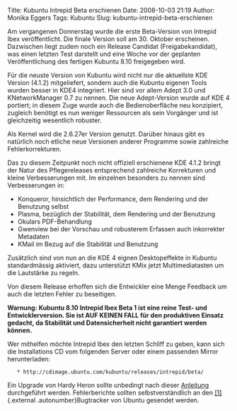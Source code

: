 Title: Kubuntu Intrepid Beta erschienen
Date: 2008-10-03 21:19
Author: Monika Eggers
Tags: Kubuntu
Slug: kubuntu-intrepid-beta-erschienen

Am vergangenen Donnerstag wurde die erste Beta-Version von Intrepid Ibex
veröffentlicht. Die finale Version soll am 30. Oktober erscheinen.
Dazwischen liegt zudem noch ein Release Candidat (Freigabekandidat), was
einen letzten Test darstellt und eine Woche vor der geplanten
Veröffentlichung des fertigen Kubuntu 8.10 freigegeben wird.


Für die neuste Version von Kubuntu wird nicht nur die aktuellste KDE
Version (4.1.2) mitgeliefert, sondern auch die Kubuntu eigenen Tools
wurden besser in KDE4 integriert. Hier sind vor allem Adept 3.0 und
KNetworkManager 0.7 zu nennen. Die neue Adept-Version wurde auf KDE 4
portiert; in diesem Zuge wurde auch die Bedienoberfläche neu konzipiert,
zugleich benötigt es nun weniger Ressourcen als sein Vorgänger und ist
gleichzeitig wesentlich robuster.


<!--break--><!--break-->

Als Kernel wird die 2.6.27er Version genutzt. Darüber hinaus gibt es
natürlich noch etliche neue Versionen anderer Programme sowie zahlreiche
Fehlerkorrekturen.


Das zu diesem Zeitpunkt noch nicht offiziell erschienene KDE 4.1.2
bringt der Natur des Pflegereleases entsprechend zahlreiche Korrekturen
und kleine Verbesserungen mit. Im einzelnen besonders zu nennen sind
Verbesserungen in:


-   Konqueror, hinsichtlich der Performance, dem Rendering und der
    Benutzung selbst
-   Plasma, bezüglich der Stabilität, dem Rendering und der Benutzung
-   Okulars PDF-Behandlung
-   Gwenview bei der Vorschau und robusterem Erfassen auch inkorrekter
    Metadaten
-   KMail im Bezug auf die Stabilität und Benutzung


Zusätzlich sind von nun an die KDE 4 eignen Desktopeffekte in Kubuntu
standardmässig aktiviert, dazu unterstützt KMix jetzt Multimediatasten
um die Lautstärke zu regeln.


Von diesem Release erhoffen sich die Entwickler eine Menge Feedback um
auch die letzten Fehler zu beseitigen.


**Warnung: Kubuntu 8.10 Intrepid Ibex Beta 1 ist eine reine Test- und
Entwicklerversion. Sie ist AUF KEINEN FALL für den produktiven Einsatz
gedacht, da Stabilität und Datensicherheit nicht garantiert werden
können.**


Wer mithelfen möchte Intrepid Ibex den letzten Schliff zu geben, kann
sich die Installations CD vom folgenden Server oder einem passenden
Mirror herunterladen:


       * http://cdimage.ubuntu.com/kubuntu/releases/intrepid/beta/

Ein Upgrade von Hardy Heron sollte unbedingt nach dieser
[Anleitung](https://help.ubuntu.com/community/IntrepidUpgrades/Kubuntu "https://help.ubuntu.com/community/IntrepidUpgrades/Kubuntu") durchgeführt werden. Fehlerberichte sollten selbstverständlich an
den
[\[1\]](https://bugs.launchpad.net/ubuntu "https://bugs.launchpad.net/ubuntu"){.external
.autonumber}Bugtracker von Ubuntu gesendet werden.



